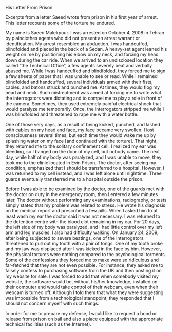 His Letter From Prison

Excerpts from a letter Saeed wrote from prison in his first year of arrest. This letter recounts some of the torture he endured.

My name is Saeed Malekpour. I was arrested on October 4, 2008 in Tehran by plainclothes agents who did not present an arrest warrant or identification. My arrest resembled an abduction. I was handcuffed, blindfolded and placed in the back of a Sedan. A heavy-set agent leaned his weight on me by positioning his elbow on my neck, and forcing my head down during the car ride. When we arrived to an undisclosed location they called “the Technical Office”, a few agents severely beat and verbally abused me. While I was handcuffed and blindfolded, they forced me to sign a few sheets of paper that I was unable to see or read.‏
While I remained blindfolded and handcuffed, several individuals armed with their fists, cables, and batons struck and punched me. At times, they would flog my head and neck. Such mistreatment was aimed at forcing me to write what the interrogators were dictating and to compel me to play a role in front of the camera. Sometimes, they used extremely painful electrical shock that would paralyze me temporarily. Once, the interrogators stripped me while I was blindfolded and threatened to rape me with a water bottle.

One of those very days, as a result of being kicked, punched, and lashed with cables on my head and face, my face became very swollen. I lost consciousness several times, but each time they would wake me up by splashing water on my face [and continued with the torture]. That night, they returned me to the solitary confinement cell. I realized my ear was bleeding, so I banged on the door of my cell, but nobody came. The next day, while half of my body was paralyzed, and I was unable to move, they took me to the clinic located in Evin Prison. The doctor, after seeing my condition, emphasized that I should be transferred to a hospital. However, I was returned to my cell instead, and I was left alone until nighttime. Three guards eventually transferred me to a hospital outside the prison.

Before I was able to be examined by the doctor, one of the guards met with the doctor on duty in the emergency room, then I entered a few minutes later. The doctor without performing any examinations, radiography, or tests simply stated that my problem was related to stress. He wrote his diagnosis on the medical report and prescribed a few pills. When I asked him to at least wash my ear the doctor said it was not necessary. I was returned to the detention centre with the blood clot remaining in my ear. For 20 days, the left side of my body was paralyzed, and I had little control over my left arm and leg muscles. I also had difficulty walking.
On January 24, 2009, after being subjected to severe beatings, one of the interrogators threatened to pull out my tooth with a pair of tongs. One of my tooth broke and my jaw was displaced after I was kicked in the face by him. However, the physical tortures were nothing compared to the psychological torments.
Some of the confessions they forced me to make were so ridiculous and far-fetched that they are not even possible.‏ For instance, they asked me to falsely confess to purchasing software from the UK and then posting it on my website for sale. I was forced to add that when somebody visited my website, the software would be, without his/her knowledge, installed on their computer and would take control of their webcam, even when their webcam is turned off. Although I told them that what they were suggesting was impossible from a technological standpoint, they responded that I should not concern myself with such things.‏

In order for me to prepare my defense, I would like to request a bond or release from prison on bail and also a place equipped with the appropriate technical facilities (such as the Internet).
